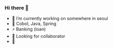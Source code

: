 ### Hi there 👋

- 🔭 I’m currently working on somewhere in seoul
- 🌱 Cobol, Java, Spring
- ⚡ Banking (loan)
- 👯 Looking for collaborator
- 💬 


<!--
**DoiiKim/DoiiKim** is a ✨ _special_ ✨ repository because its `README.md` (this file) appears on your GitHub profile.

Here are some ideas to get you started:

- 🔭 I’m currently working on somewhere in seoul
- 🌱 Cobol, Java, Spring
- ⚡ Banking (loan)
- 💬 
- 👯 Looking for collaborator
-->
